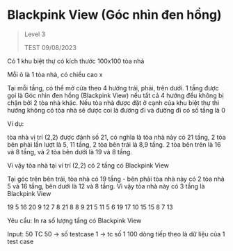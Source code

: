 # Blackpink View (Góc nhìn đen hồng)
>
> Level 3
>
> TEST 09/08/2023

Có 1 khu biệt thự có kích thước 100x100 tòa nhà

Mỗi ô là 1 tòa nhà, có chiều cao x

Tại mỗi tầng, có thể mở cửa theo 4 hướng trái, phải, trên dưới.
1 tầng được gọi là Góc nhìn đen hồng (Blackpink View) nếu tất cả 4 hướng đều không bị chặn bởi 2 tòa nhà khác.
Nếu tòa nhà được đặt ở cạnh của khu biệt thự thì hướng không có tòa nhà sẽ được coi là đường đi và đường đi có số tầng là 0

Ví dụ: 

tòa nhà vị trí (2,2) được đánh số 21, có nghĩa là tòa nhà này có 21 tầng, 2 tòa bên phải lần lượt là 5, 11 tầng, 2 tòa bên trái là 8,9 tầng.
2 tòa bên trên là 16 và 8 tầng, và 2 tòa bên dưới là 19 và 8 tầng.

Vì vậy tòa nhà tại ví trí (2,2) có 2 tầng có Blackpink View

Tại góc trên bên trái, tòa nhà có 19 tầng - bên phải tòa nhà này có 2 tòa nhà 5 và 16 tầng, bên dưới là 12 và 8 tầng. Vì vậy tòa nhà này có 3 tầng là Blackpink View

19	5	16	20	9
12	7	8	21	8
8	9	21	5	11
5	6	19	17	10
15	15	8	7	13


Yêu cầu: In ra số lượng tầng có Blackpink View

Input: 50 TC
50 -> số testcase
1 -> tc số 1
100 dòng tiếp theo là dữ liệu của 1 test case
